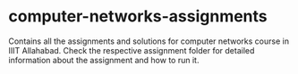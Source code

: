 # computer-networks-assignments
Contains all the assignments and solutions for computer networks course in IIIT Allahabad.
Check the respective assignment folder for detailed information about the assignment and how to run it.


